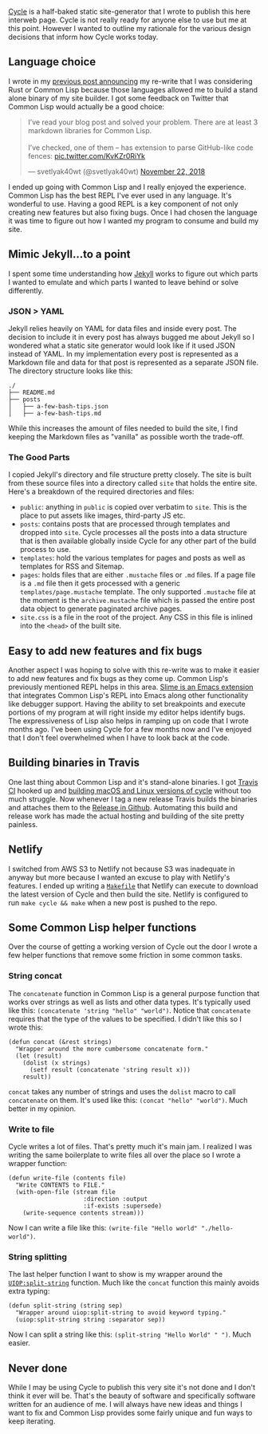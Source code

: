 [Cycle](https://github.com/asimpson/cycle) is a half-baked static site-generator that I wrote to publish this here interweb page. Cycle is not really ready for anyone else to use but me at this point. However I wanted to outline my rationale for the various design decisions that inform how Cycle works today.


## Language choice

I wrote in my [previous post announcing](/writing/blog-rewrite) my re-write that I was considering Rust or Common Lisp because those languages allowed me to build a stand alone binary of my site builder. I got some feedback on Twitter that Common Lisp would actually be a good choice:

<blockquote class="twitter-tweet" data-lang="en"><p lang="en" dir="ltr">I’ve read your blog post and solved your problem. There are at least 3 markdown libraries for Common Lisp.<br><br>I’ve checked, one of them – <a href="<https://t.co/UI04NyOjYd>"><https://t.co/UI04NyOjYd></a> has extension to parse GitHub-like code fences: <a href="<https://t.co/KvKZr0RiYk>">pic.twitter.com/KvKZr0RiYk</a></p>&mdash; svetlyak40wt (@svetlyak40wt) <a href="<https://twitter.com/svetlyak40wt/status/1065550535703633920?ref_src=twsrc%5Etfw>">November 22, 2018</a></blockquote>

I ended up going with Common Lisp and I really enjoyed the experience. Common Lisp has the best REPL I've ever used in any language. It's wonderful to use. Having a good REPL is a key component of not only creating new features but also fixing bugs. Once I had chosen the language it was time to figure out how I wanted my program to consume and build my site.


## Mimic Jekyll&#x2026;to a point

I spent some time understanding how [Jekyll](https://jekyllrb.com/) works to figure out which parts I wanted to emulate and which parts I wanted to leave behind or solve differently.


### JSON > YAML

Jekyll relies heavily on YAML for data files and inside every post. The decision to include it in every post has always bugged me about Jekyll so I wondered what a static site generator would look like if it used JSON instead of YAML. In my implementation every post is represented as a Markdown file and data for that post is represented as a separate JSON file. The directory structure looks like this:

    ./
    ├── README.md
    ├── posts
    │   ├── a-few-bash-tips.json
    │   ├── a-few-bash-tips.md

While this increases the amount of files needed to build the site, I find keeping the Markdown files as "vanilla" as possible worth the trade-off.


### The Good Parts

I copied Jekyll's directory and file structure pretty closely. The site is built from these source files into a directory called `site` that holds the entire site. Here's a breakdown of the required directories and files:

-   `public`: anything in `public` is copied over verbatim to `site`. This is the place to put assets like images, third-party JS etc.
-   `posts`: contains posts that are processed through templates and dropped into `site`. Cycle processes all the posts into a data structure that is then available globally inside Cycle for any other part of the build process to use.
-   `templates`: hold the various templates for pages and posts as well as templates for RSS and Sitemap.
-   `pages`: holds files that are either `.mustache` files or `.md` files. If a page file is a `.md` file then it gets processed with a generic `templates/page.mustache` template. The only supported `.mustache` file at the moment is the `archive.mustache` file which is passed the entire post data object to generate paginated archive pages.
-   `site.css` is a file in the root of the project. Any CSS in this file is inlined into the `<head>` of the built site.


## Easy to add new features and fix bugs

Another aspect I was hoping to solve with this re-write was to make it easier to add new features and fix bugs as they come up. Common Lisp's previously mentioned REPL helps in this area. [Slime is an Emacs extension](https://github.com/slime/slime) that integrates Common Lisp's REPL into Emacs along other functionality like debugger support. Having the ability to set breakpoints and execute portions of my program at will right inside my editor helps identify bugs. The expressiveness of Lisp also helps in ramping up on code that I wrote months ago. I've been using Cycle for a few months now and I've enjoyed that I don't feel overwhelmed when I have to look back at the code.


## Building binaries in Travis

One last thing about Common Lisp and it's stand-alone binaries. I got [Travis CI](https://travis-ci.com/) hooked up and [building macOS and Linux versions of cycle](https://github.com/asimpson/cycle/blob/master/.travis.yml) without too much struggle. Now whenever I tag a new release Travis builds the binaries and attaches them to the [Release in Github](https://github.com/asimpson/cycle/releases/tag/v0.2.1). Automating this build and release work has made the actual hosting and building of the site pretty painless.


## Netlify

I switched from AWS S3 to Netlify not because S3 was inadequate in anyway but more because I wanted an excuse to play with Netlify's features. I ended up writing a [`Makefile`](https://github.com/asimpson/blog/blob/master/Makefile) that Netlify can execute to download the latest version of Cycle and then build the site. Netlify is configured to run `make cycle && make` when a new post is pushed to the repo.


## Some Common Lisp helper functions

Over the course of getting a working version of Cycle out the door I wrote a few helper functions that remove some friction in some common tasks.


### String concat

The `concatenate` function in Common Lisp is a general purpose function that works over strings as well as lists and other data types. It's typically used like this: `(concatenate 'string "hello" "world")`. Notice that `concatenate` requires that the type of the values to be specified. I didn't like this so I wrote this:

    (defun concat (&rest strings)
      "Wrapper around the more cumbersome concatenate form."
      (let (result)
        (dolist (x strings)
          (setf result (concatenate 'string result x)))
        result))

`concat` takes any number of strings and uses the `dolist` macro to call `concatenate` on them. It's used like this: `(concat "hello" "world")`. Much better in my opinion.


### Write to file

Cycle writes a lot of files. That's pretty much it's main jam. I realized I was writing the same boilerplate to write files all over the place so I wrote a wrapper function:

    (defun write-file (contents file)
      "Write CONTENTS to FILE."
      (with-open-file (stream file
                         :direction :output
                         :if-exists :supersede)
        (write-sequence contents stream)))

Now I can write a file like this: `(write-file "Hello world" "./hello-world")`.


### String splitting

The last helper function I want to show is my wrapper around the [`UIOP:split-string`](https://common-lisp.net/project/asdf/uiop.html) function. Much like the `concat` function this mainly avoids extra typing:

    (defun split-string (string sep)
      "Wrapper around uiop:split-string to avoid keyword typing."
      (uiop:split-string string :separator sep))

Now I can split a string like this: `(split-string "Hello World" " ")`. Much easier.


## Never done

While I may be using Cycle to publish this very site it's not done and I don't think it ever will be. That's the beauty of software and specifically software written for an audience of me. I will always have new ideas and things I want to fix and Common Lisp provides some fairly unique and fun ways to keep iterating.

